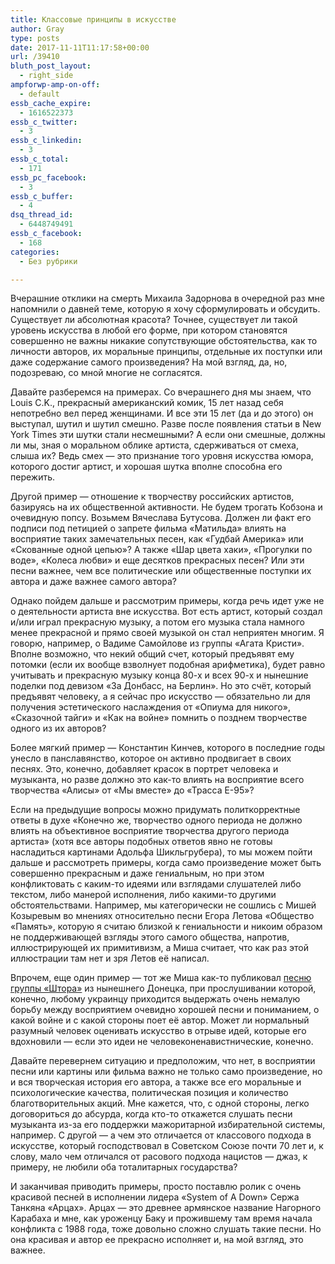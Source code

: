 ```yaml
---
title: Классовые принципы в искусстве
author: Gray
type: posts
date: 2017-11-11T11:17:58+00:00
url: /39410
bluth_post_layout:
  - right_side
ampforwp-amp-on-off:
  - default
essb_cache_expire:
  - 1616522373
essb_c_twitter:
  - 3
essb_c_linkedin:
  - 3
essb_c_total:
  - 171
essb_pc_facebook:
  - 3
essb_c_buffer:
  - 4
dsq_thread_id:
  - 6448749491
essb_c_facebook:
  - 168
categories:
  - Без рубрики

---
```








Вчерашние отклики на смерть Михаила Задорнова в очередной раз мне напомнили о давней теме, которую я хочу сформулировать и обсудить. Существует ли абсолютная красота? Точнее, существует ли такой уровень искусства в любой его форме, при котором становятся совершенно не важны никакие сопутствующие обстоятельства, как то личности авторов, их моральные принципы, отдельные их поступки или даже содержание самого произведения? На мой взгляд, да, но, подозреваю, со мной многие не согласятся.

Давайте разберемся на примерах. Со вчерашнего дня мы знаем, что Louis C.K., прекрасный американский комик, 15 лет назад себя непотребно вел перед женщинами. И все эти 15 лет (да и до этого) он выступал, шутил и шутил смешно. Разве после появления статьи в New York Times эти шутки стали несмешными? А если они смешные, должны ли мы, зная о моральном облике артиста, сдерживаться от смеха, слыша их? Ведь смех — это признание того уровня искусства юмора, которого достиг артист, и хорошая шутка вполне способна его пережить.

Другой пример — отношение к творчеству российских артистов, базируясь на их общественной активности. Не будем трогать Кобзона и очевидную попсу. Возьмем Вячеслава Бутусова. Должен ли факт его подписи под петицией о запрете фильма &#171;Матильда&#187; влиять на восприятие таких замечательных песен, как &#171;Гудбай Америка&#187; или &#171;Скованные одной цепью&#187;? А также &#171;Шар цвета хаки&#187;, &#171;Прогулки по воде&#187;, &#171;Колеса любви&#187; и еще десятков прекрасных песен? Или эти песни важнее, чем все политические или общественные поступки их автора и даже важнее самого автора?

Однако пойдем дальше и рассмотрим примеры, когда речь идет уже не о деятельности артиста вне искусства. Вот есть артист, который создал и/или играл прекрасную музыку, а потом его музыка стала намного менее прекрасной и прямо своей музыкой он стал неприятен многим. Я говорю, например, о Вадиме Самойлове из группы &#171;Агата Кристи&#187;. Вполне возможно, что некий общий счет, который предъявят ему потомки (если их вообще взволнует подобная арифметика), будет равно учитывать и прекрасную музыку конца 80-х и всех 90-х и нынешние поделки под девизом &#171;За Донбасс, на Берлин&#187;. Но это счёт, который предъявят человеку, а я сейчас про искусство — обязательно ли для получения эстетического наслаждения от &#171;Опиума для никого&#187;, &#171;Сказочной тайги&#187; и &#171;Как на войне&#187; помнить о позднем творчестве одного из их авторов?

Более мягкий пример — Константин Кинчев, которого в последние годы унесло в панславянство, которое он активно продвигает в своих песнях. Это, конечно, добавляет красок в портрет человека и музыканта, но разве должно это как-то влиять на восприятие всего творчества &#171;Алисы&#187; от &#171;Мы вместе&#187; до &#171;Трасса Е-95&#187;?

Если на предыдущие вопросы можно придумать политкорректные ответы в духе &#171;Конечно же, творчество одного периода не должно влиять на объективное восприятие творчества другого периода артиста&#187; (хотя все авторы подобных ответов явно не готовы насладиться картинами Адольфа Шикльгрубера), то мы можем пойти дальше и рассмотреть примеры, когда само произведение может быть совершенно прекрасным и даже гениальным, но при этом конфликтовать с каким-то идеями или взглядами слушателей либо текстом, либо манерой исполнения, либо какими-то другими обстоятельствами. Например, мы категорически не сошлись с Мишей Козыревым во мнениях относительно песни Егора Летова &#171;Общество &#171;Память&#187;, которую я считаю близкой к гениальности и никоим образом не поддерживающей взгляды этого самого общества, напротив, иллюстрирующей их примитивизм, а Миша считает, что как раз этой иллюстрации там нет и зря Летов её написал.

Впрочем, еще один пример — тот же Миша как-то публиковал [песню группы &#171;Штора&#187;][1] из нынешнего Донецка, при прослушивании которой, конечно, любому украинцу приходится выдержать очень немалую борьбу между восприятием очевидно хорошей песни и пониманием, о какой войне и с какой стороны поет её автор. Может ли нормальный разумный человек оценивать искусство в отрыве идей, которые его вдохновили — если это идеи не человеконенавистнические, конечно.

Давайте перевернем ситуацию и предположим, что нет, в восприятии песни или картины или фильма важно не только само произведение, но и вся творческая история его автора, а также все его моральные и психологические качества, политическая позиция и количество благотворительных акций. Мне кажется, что, с одной стороны, легко договориться до абсурда, когда кто-то откажется слушать песни музыканта из-за его поддержки мажоритарной избирательной системы, например. С другой — а чем это отличается от классового подхода в искусстве, который господствовал в Советском Союзе почти 70 лет и, к слову, мало чем отличался от расового подхода нацистов — джаз, к примеру, не любили оба тоталитарных государства?

И заканчивая приводить примеры, просто поставлю ролик с очень красивой песней в исполнении лидера &#171;System of A Down&#187; Сержа Танкяна &#171;Арцах&#187;. Арцах — это древнее армянское название Нагорного Карабаха и мне, как уроженцу Баку и прожившему там время начала конфликта с 1988 года, тоже довольно сложно слушать такие песни. Но она красивая и автор ее прекрасно исполняет и, на мой взгляд, это важнее.

<span class="embed-youtube" style="text-align:center; display: block;"></span>

 [1]: https://www.youtube.com/watch?v=e8AYPaC_umY
